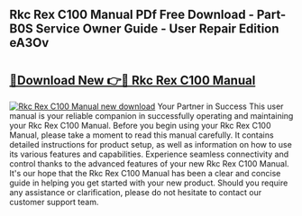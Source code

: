 ## Rkc Rex C100 Manual PDf Free Download - Part-B0S Service Owner Guide - User Repair Edition eA3Ov

# <h2><a href="http://bc64341.oget.top/?id=Rkc+Rex+C100+Manual">🔗Download New 👉🔴 Rkc Rex C100 Manual</a></h2>

[![Rkc Rex C100 Manual new download](https://i.imgur.com/5g1atiW.png)](http://bc64341.oget.top/?id=Rkc+Rex+C100+Manual)
Your Partner in Success This user manual is your reliable companion in successfully operating and maintaining your Rkc Rex C100 Manual. Before you begin using your Rkc Rex C100 Manual, please take a moment to read this manual carefully. It contains detailed instructions for product setup, as well as information on how to use its various features and capabilities. Experience seamless connectivity and control thanks to the advanced features of your new Rkc Rex C100 Manual. It's our hope that the Rkc Rex C100 Manual has been a clear and concise guide in helping you get started with your new product. Should you require any assistance or clarification, please do not hesitate to contact our customer support team.
